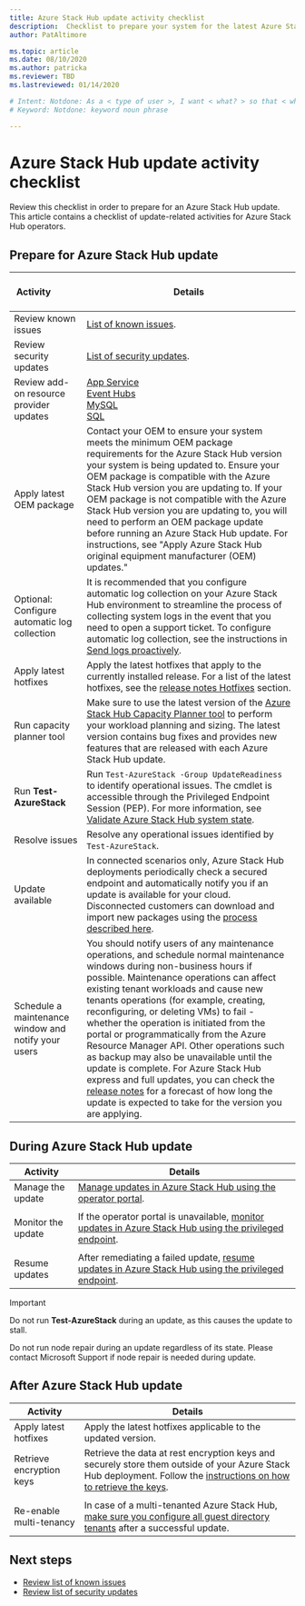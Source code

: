 ```yaml
---
title: Azure Stack Hub update activity checklist 
description:  Checklist to prepare your system for the latest Azure Stack Hub update.
author: PatAltimore

ms.topic: article
ms.date: 08/10/2020
ms.author: patricka
ms.reviewer: TBD
ms.lastreviewed: 01/14/2020

# Intent: Notdone: As a < type of user >, I want < what? > so that < why? >
# Keyword: Notdone: keyword noun phrase

---
```



# Azure Stack Hub update activity checklist

Review this checklist in order to prepare for an Azure Stack Hub update. This article contains a checklist of update-related activities for Azure Stack Hub operators.

## Prepare for Azure Stack Hub update

| &nbsp; &nbsp; &nbsp; &nbsp; &nbsp; &nbsp; &nbsp; &nbsp; &nbsp; &nbsp; &nbsp; Activity &nbsp; &nbsp; &nbsp; &nbsp; &nbsp; &nbsp; &nbsp; &nbsp; &nbsp; &nbsp; &nbsp;                   | Details                                                   |
|------------------------------|-----------------------------------------------------------|
| Review known issues     | [List of known issues](known-issues.md).                |
| Review security updates | [List of security updates](release-notes-security-updates.md).      |
| Review add-on resource provider updates | [App Service](azure-stack-app-service-update.md)<br>[Event Hubs](resource-provider-apply-updates.md)<br> [MySQL](azure-stack-mysql-resource-provider-update.md)<br>[SQL](azure-stack-sql-resource-provider-update.md)<br>  |
| Apply latest OEM package | Contact your OEM to ensure your system meets the minimum OEM package requirements for the Azure Stack Hub version your system is being updated to. Ensure your OEM package is compatible with the Azure Stack Hub version you are updating to. If your OEM package is not compatible with the Azure Stack Hub version you are updating to, you will need to perform an OEM package update before running an Azure Stack Hub update. For instructions, see "Apply Azure Stack Hub original equipment manufacturer (OEM) updates." |
| Optional: Configure automatic log collection | It is recommended that you configure automatic log collection on your Azure Stack Hub environment to streamline the process of collecting system logs in the event that you need to open a support ticket. To configure automatic log collection, see the instructions in [Send logs proactively](./diagnostic-log-collection.md#send-logs-proactively). |
| Apply latest hotfixes | Apply the latest hotfixes that apply to the currently installed release. For a list of the latest hotfixes, see the [release notes Hotfixes](release-notes.md) section. |
| Run capacity planner tool | Make sure to use the latest version of the [Azure Stack Hub Capacity Planner tool](azure-stack-capacity-planning-overview.md) to perform your workload planning and sizing. The latest version contains bug fixes and provides new features that are released with each Azure Stack Hub update. |
| Run **Test-AzureStack** | Run `Test-AzureStack -Group UpdateReadiness` to identify operational issues. The cmdlet is accessible through the  Privileged Endpoint Session (PEP). For more information, see [Validate Azure Stack Hub system state](azure-stack-diagnostic-test.md). |
| Resolve issues | Resolve any operational issues identified by `Test-AzureStack`. |
| Update available | In connected scenarios only, Azure Stack Hub deployments periodically check a secured endpoint and automatically notify you if an update is available for your cloud. Disconnected customers can download and import new packages using the [process described here](azure-stack-apply-updates.md). |
| Schedule a maintenance window and notify your users | You should notify users of any maintenance operations, and schedule normal maintenance windows during non-business hours if possible. Maintenance operations can affect existing tenant workloads and cause new tenants operations (for example, creating, reconfiguring, or deleting VMs) to fail - whether the operation is initiated from the portal or programmatically from the Azure Resource Manager API. Other operations such as backup may also be unavailable until the update is complete. For Azure Stack Hub express and full updates, you can check the [release notes](release-notes.md) for a forecast of how long the update is expected to take for the version you are applying. |

## During Azure Stack Hub update

| Activity | Details |
|--------------------|------------------------------------------------------------------------------------------------------|
| Manage the update |[Manage updates in Azure Stack Hub using the operator portal](azure-stack-updates.md). |
|  |  |
| Monitor the update | If the operator portal is unavailable, [monitor updates in Azure Stack Hub using the privileged endpoint](azure-stack-monitor-update.md). |
|  |  |
| Resume updates | After remediating a failed update, [resume updates in Azure Stack Hub using the privileged endpoint](azure-stack-monitor-update.md). |

> [!IMPORTANT]  
> Do not run **Test-AzureStack** during an update, as this causes the update to stall.
>
>Do not run node repair during an update regardless of its state.
>Please contact Microsoft Support if node repair is needed during update.

## After Azure Stack Hub update

| Activity | Details |
|--------------------------|----------------------------------------------------------------------------------------------------------------------------------------------------------------|
| Apply latest hotfixes | Apply the latest hotfixes applicable to the updated version. |
| Retrieve encryption keys | Retrieve the data at rest encryption keys and securely store them outside of your Azure Stack Hub deployment. Follow the [instructions on how to retrieve the keys](azure-stack-security-bitlocker.md). |
|  |  |
| Re-enable multi-tenancy | In case of a multi-tenanted Azure Stack Hub, [make sure you configure all guest directory tenants](azure-stack-enable-multitenancy.md#configure-guest-directory) after a successful update. |

## Next steps

- [Review list of known issues](known-issues.md)
- [Review list of security updates](release-notes-security-updates.md)